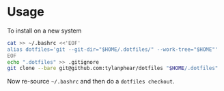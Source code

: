 # Usage

To install on a new system
```sh
cat >> ~/.bashrc <<'EOF'
alias dotfiles='git --git-dir="$HOME/.dotfiles/" --work-tree="$HOME"'
EOF
echo ".dotfiles" >> .gitignore
git clone --bare git@github.com:tylanphear/dotfiles "$HOME/.dotfiles"
```

Now re-source `~/.bashrc` and then do a `dotfiles checkout`.

